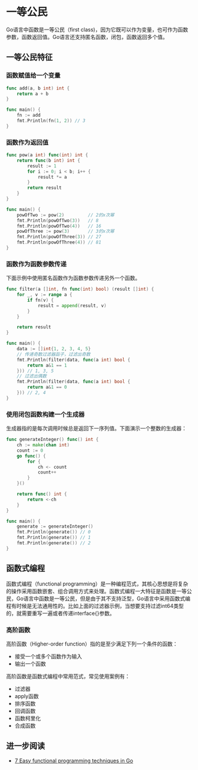 # 一等公民

Go语言中函数是一等公民（first class)，因为它既可以作为变量，也可作为函数参数，函数返回值。Go语言还支持匿名函数，闭包，函数返回多个值。

## 一等公民特征

### 函数赋值给一个变量

```go
func add(a, b int) int {
	return a + b
}

func main() {
	fn := add
	fmt.Println(fn(1, 2)) // 3
}
```

### 函数作为返回值

```go
func pow(a int) func(int) int {
	return func(b int) int {
		result := 1
		for i := 0; i < b; i++ {
			result *= a
		}
		return result
	}
}

func main() {
	powOfTwo := pow(2)         // 2的x次幂
	fmt.Println(powOfTwo(3))   // 8
	fmt.Println(powOfTwo(4))   // 16
	powOfThree := pow(3)       // 3的x次幂
	fmt.Println(powOfThree(3)) // 27
	fmt.Println(powOfThree(4)) // 81
}
```

### 函数作为函数参数传递

下面示例中使用匿名函数作为函数参数传递另外一个函数。

```go
func filter(a []int, fn func(int) bool) (result []int) {
	for _, v := range a {
		if fn(v) {
			result = append(result, v)
		}
	}

	return result
}

func main() {
	data := []int{1, 2, 3, 4, 5}
	// 传递奇数过滤器函子，过滤出奇数
	fmt.Println(filter(data, func(a int) bool {
		return a&1 == 1
	})) // 1, 3, 5
	// 过滤出偶数
	fmt.Println(filter(data, func(a int) bool {
		return a&1 == 0
	})) // 2, 4
}
```

### 使用闭包函数构建一个生成器

生成器指的是每次调用时候总是返回下一序列值。下面演示一个整数的生成器：

```go
func generateInteger() func() int {
	ch := make(chan int)
	count := 0
	go func() {
		for {
			ch <- count
			count++
		}
	}()

	return func() int {
		return <-ch
	}
}

func main() {
	generate := generateInteger()
	fmt.Println(generate()) // 0
	fmt.Println(generate()) // 1
	fmt.Println(generate()) // 2
}
```

## 函数式编程

函数式编程（functional programming）是一种编程范式，其核心思想是将复杂的操作采用函数嵌套、组合调用方式来处理。函数式编程一大特征是函数是一等公民，Go语言中函数是一等公民，但是由于其不支持泛型，Go语言中采用函数式编程有时候是无法通用性的。比如上面的过滤器示例，当想要支持过滤int64类型的，就需要重写一遍或者传递interface{}参数。

### 高阶函数

高阶函数（Higher-order function）指的是至少满足下列一个条件的函数：
- 接受一个或多个函数作为输入
- 输出一个函数

高阶函数是函数式编程中常用范式，常见使用案例有：

- 过滤器
- apply函数
- 排序函数
- 回调函数
- 函数柯里化
- 合成函数


## 进一步阅读

- [7 Easy functional programming techniques in Go](https://deepu.tech/functional-programming-in-go/)